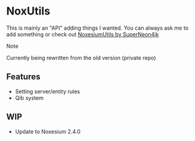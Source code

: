 # NoxUtils
This is mainly an "API" adding things I wanted. You can always ask me to add something or check out [NoxesiumUtils by SuperNeon4ik](https://github.com/SuperNeon4ik/NoxesiumUtils/tree/master)

> [!NOTE]
> Currently being rewritten from the old version (private repo)

## Features
- Setting server/entity rules
- Qib system

## WIP
- Update to Noxesium 2.4.0
